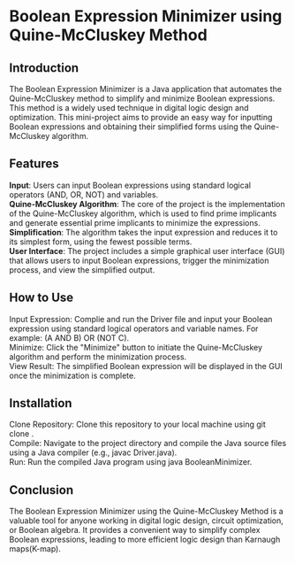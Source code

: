 # Boolean Expression Minimizer using Quine-McCluskey Method
## Introduction
The Boolean Expression Minimizer is a Java application that automates the Quine-McCluskey method to simplify and minimize Boolean expressions. This method is a widely used technique in digital logic design and optimization. This mini-project aims to provide an easy way for inputting Boolean expressions and obtaining their simplified forms using the Quine-McCluskey algorithm.

## Features
**Input**: Users can input Boolean expressions using standard logical operators (AND, OR, NOT) and variables. <br/>
**Quine-McCluskey Algorithm**: The core of the project is the implementation of the Quine-McCluskey algorithm, which is used to find prime implicants and generate essential prime implicants to minimize the expressions.<br/>
**Simplification**: The algorithm takes the input expression and reduces it to its simplest form, using the fewest possible terms.<br/>
**User Interface**: The project includes a simple graphical user interface (GUI) that allows users to input Boolean expressions, trigger the minimization process, and view the simplified output.<br/>

## How to Use
Input Expression: Complie and run the Driver file and input your Boolean expression using standard logical operators and variable names. For example: (A AND B) OR (NOT C).<br/>
Minimize: Click the "Minimize" button to initiate the Quine-McCluskey algorithm and perform the minimization process.<br/>
View Result: The simplified Boolean expression will be displayed in the GUI once the minimization is complete.<br/>

## Installation
Clone Repository: Clone this repository to your local machine using git clone <repository-url>.<br/>
Compile: Navigate to the project directory and compile the Java source files using a Java compiler (e.g., javac Driver.java).<br/>
Run: Run the compiled Java program using java BooleanMinimizer.<br/>

## Conclusion
The Boolean Expression Minimizer using the Quine-McCluskey Method is a valuable tool for anyone working in digital logic design, circuit optimization, or Boolean algebra. It provides a convenient way to simplify complex Boolean expressions, leading to more efficient logic design than Karnaugh maps(K-map).
